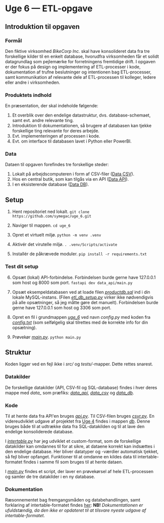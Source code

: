 # Uge 6 — ETL-opgave
## Introduktion til opgaven
### Formål
Den fiktive virksomhed *BikeCorp Inc.* skal have konsolideret data fra tre forskellige kilder til en enkelt database, hvorudfra virksomheden får et solidt datagrundlag som pejlemærke for forretningens fremtidige drift.
I opgaven er der fokus på design og implementering af ETL-processer i kode, dokumentation af trufne beslutninger og intentionen bag ETL-processer, samt kommunikation af relevante dele af ETL-processen til kolleger, ledere eller andre i virksomheden.

### Produktets indhold
En præsentation, der skal indeholde følgende:
1. Et overblik over den endelige datastruktur, dvs. database-schemaet, samt evt. andre relevante ting.
2. Introduktion til dokumentationen, så brugere af databasen kan tjekke forskellige ting relevante for deres arbejde.
3. Evt. implementeringen af processen i kode.
4. Evt. om interface til databasen lavet i Python eller PowerBI.

### Data
Dataen til opgaven forefindes tre forskellige steder:
1. Lokalt på arbejdscomputeren i form af CSV-filer ([Data CSV](data_csv/)).
2. Hos en central butik, som kan tilgås via en API ([Data API](data_api/)).
3. I en eksisterende database ([Data DB](data_db/)).

## Setup
1. Hent repositoriet ned lokalt.
    `git clone https://github.com/symegac/uge_6.git`

2. Naviger til mappen.
    `cd uge_6`

3. Opret et virtuelt miljø.
    `python -m venv .venv`

4. Aktivér det virutelle miljø.
    `. .venv/Scripts/activate`

5. Installér de påkrævede moduler.
    `pip install -r requirements.txt`

### Test dit setup
6. Opsæt (lokal) API-forbindelse. Forbindelsen burde gerne have 127.0.0.1 som host og 8000 som port.
    `fastapi dev data_api/main.py`

7. Opsæt eksempeldatabasen ved at loade filen [*productdb.sql*](/data_db/productdb.sql) ind i din lokale MySQL-instans. (Filen [*etl_db_setup.py*](/data_db/create_db/etl_db_setup.py) virker ikke nødvendigvis på alle opsætninger, så jeg måtte gøre det manuelt). Forbindelsen burde gerne have 127.0.0.1 som host og 3306 som port.

8. Opret en fil i grundmappen [*uge_6*](./) ved navn *config\.py* med koden fra [*config.txt*](/config.txt) (som selfølgelig skal tilrettes med de korrekte info for din opsætning).

9. Prøvekør [*main.py*](/main.py).
    `python main.py`

## Struktur
Koden ligger ved en fejl ikke i *src/* og *tests/*-mapper. Dette rettes snarest.

### Datakilder
De forskellige datakilder (API, CSV-fil og SQL-database) findes i hver deres mappe med *data_* som præfiks: [*data_api*](/data_api/), [*data_csv*](/data_csv/) og [*data_db*](/data_db/).

### Kode
Til at hente data fra API'en bruges [*api.py*](/api.py). Til CSV-filen bruges [*csvr.py*](/csvr.py). En videreudviklet udgave af projektet fra [Uge 4](https://github.com/symegac/uge_4) findes i mappen [*db*](/db/). Denne bruges både til at udtrække data fra SQL-datakilden og til at lave den endelige konsoliderede database.

I [*intertable.py*](/intertable.py) har jeg udviklet et custom-format, som de forskellige datakilder kan omdannes til for at sikre, at dataene korrekt kan indsættes i den endelige database. Her bliver datatyper og -værdier automatisk tjekket, så fejl bliver opfanget. Funktioner til at omdanne en kildes data til intertable-formatet findes i samme fil som bruges til at hente dataen.

I [*main.py*](/main.py) findes et script, der laver en prøvekørsel af hele ETL-processen og samler de tre datakilder i en ny database.

### Dokumentation
Ræsonnementet bag fremgangsmåden og databehandlingen, samt forklaring af intertable-formatet findes [her](/docs.md):
**NB!** *Dokumentationen er ufuldstændig, da den ikke er opdateret til at tilsvare nyeste udgave af intertable-formatet.*
